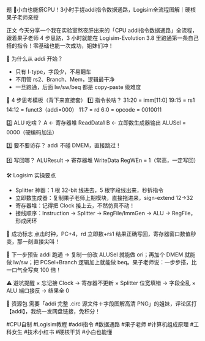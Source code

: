 题
🍎小白也能搭CPU！3小时手搓addi指令数据通路，Logisim全流程图解｜硬核果子老师亲授

正文
今天分享一个我在实验室熬夜肝出来的「CPU addi指令数据通路」全流程，跟着果子老师 4 步思路，3 小时就能在 Logisim-Evolution 3.8 里跑通第一条自己搭的指令！零基础也能一次成功，姐妹们冲！

🌟 为什么从 addi 开始？

- 只有 I-type，字段少，不易翻车
- 不用管 rs2、Branch、Mem，逻辑最干净
- 一旦跑通，后面 lw/sw/beq 都是 copy-paste 级难度

🔧 4 步思考模板（背下来直接套）
1️⃣ 指令长啥？
31:20 = imm[11:0]
19:15 = rs1
14:12 = funct3（addi=000）
11:7  = rd
6:0   = opcode = 0010011

2️⃣ ALU 吃啥？
A ← 寄存器堆 ReadData1
B ← 立即数生成器输出
ALUSel = 0000（硬编码加法）

3️⃣ 要不要访存？
addi 不碰 DMEM，直接跳过！

4️⃣ 写回哪？
ALUResult → 寄存器堆 WriteData
RegWEn = 1（常高，一定写回）

🛠️ Logisim 实操要点

- Splitter 神器：1 根 32-bit 线进去，5 根字段线出来，秒拆指令
- 立即数生成器：复制果子老师上期模块，直接拖进来，sign-extend 12→32
- 寄存器堆：记得把 Clock 接上去，不然仿真不动！
- 接线顺序：Instruction → Splitter → RegFile/ImmGen → ALU → RegFile，形成闭环

🎉 成功标志
点击时钟，PC+4，rd 立即数+rs1 结果正确写回，寄存器窗口数值秒变，那一刻直接尖叫！

📌 下一步预告
addi 跑通 → 复制一份改 ALUSel 就能做 ori；再加个 DMEM 就能做 lw/sw；把 PCSel+Branch 逻辑加上就能做 beq。果子老师说：一步步搭，比一口气全写爽 100 倍！

⚠️ 避坑提醒
× 忘记接 Clock → 寄存器不更新
× Splitter 位宽填错 → 字段全乱
× ALU 端口接反 → 结果全 0

🧩 资源包
需要「addi 完整 .circ 源文件＋字段图解高清 PNG」的姐妹，评论区打【addi】，我统一发网盘链接，免积分！

\#CPU自制 #Logisim教程 #addi指令 #数据通路 #果子老师 #计算机组成原理 #工科女生 #技术小红书 #硬核干货 #小白也能懂
